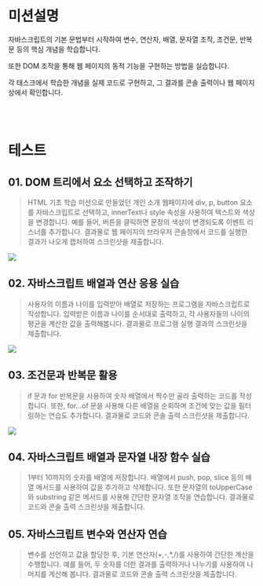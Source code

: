 # 미션설명
자바스크립트의 기본 문법부터 시작하여 변수, 연산자, 배열, 문자열 조작, 조건문, 반복문 등의 핵심 개념을 학습합니다.

또한 DOM 조작을 통해 웹 페이지의 동적 기능을 구현하는 방법을 실습합니다.

각 태스크에서 학습한 개념을 실제 코드로 구현하고, 그 결과를 콘솔 출력이나 웹 페이지 상에서 확인합니다.


<br>
<br>


# 테스트
## 01. DOM 트리에서 요소 선택하고 조작하기
> HTML 기초 학습 미션으로 만들었던 개인 소개 웹페이지에 div, p, button 요소를 자바스크립트로 선택하고, innerText나 style 속성을 사용하여 텍스트와 색상을 변경합니다. 예를 들어, 버튼을 클릭하면 문장의 색상이 변경되도록 이벤트 리스너를 추가합니다. 결과물로 웹 페이지의 브라우저 콘솔창에서 코드를 실행한 결과가 나오게 캡처하여 스크린샷을 제출합니다.

![](https://pbs.twimg.com/media/G03pFVmaUAA8A-V?format=jpg&name=4096x4096)

## 02. 자바스크립트 배열과 연산 응용 실습
> 사용자의 이름과 나이를 입력받아 배열로 저장하는 프로그램을 자바스크립트로 작성합니다. 입력받은 이름과 나이를 순서대로 출력하고, 각 사용자들의 나이의 평균을 계산한 값을 출력해봅니다. 결과물로 프로그램 실행 결과의 스크린샷을 제출합니다.

![](https://pbs.twimg.com/media/G1CA2guaoAAgC3r?format=png&name=large)


## 03. 조건문과 반복문 활용
> if 문과 for 반복문을 사용하여 숫자 배열에서 짝수만 골라 출력하는 코드를 작성합니다. 또한, for...of 문을 사용해 다른 배열을 순회하며 조건에 맞는 값을 필터링하는 연습도 추가합니다. 결과물로 코드와 콘솔 출력 스크린샷을 제출합니다.

![](https://pbs.twimg.com/media/G1CGst-aEAEuKlw?format=jpg&name=large)

## 04. 자바스크립트 배열과 문자열 내장 함수 실습
> 1부터 10까지의 숫자를 배열에 저장합니다. 배열에서 push, pop, slice 등의 배열 메서드를 사용하여 값을 추가하고 삭제합니다. 또한 문자열의 toUpperCase와 substring 같은 메서드를 사용해 간단한 문자열 조작을 연습합니다. 결과물로 코드와 콘솔 출력 스크린샷을 제출합니다.
> 
## 05. 자바스크립트 변수와 연산자 연습
> 변수를 선언하고 값을 할당한 후, 기본 연산자(+,-,\*,/)를 사용하여 간단한 계산을 수행합니다. 예를 들어, 두 숫자를 더한 결과를 출력하거나 나누기를 사용하여 나머지를 계산해 봅니다. 결과물로 코드와 콘솔 출력 스크린샷을 제출합니다.

